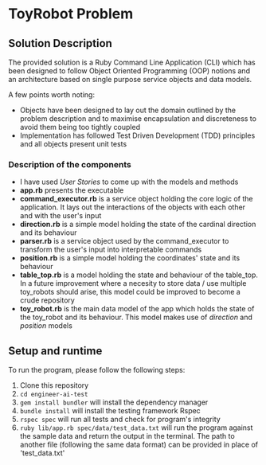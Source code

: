 # ToyRobot Problem

## Solution Description

The provided solution is a Ruby Command Line Application (CLI) which has been designed to follow Object Oriented Programming (OOP) notions and an architecture based on single purpose service objects and data models. 

A few points worth noting:
- Objects have been designed to lay out the domain outlined by the problem description and to maximise encapsulation and discreteness to avoid them being too tightly coupled
- Implementation has followed Test Driven Development (TDD) principles and all objects present unit tests

### Description of the components

- I have used *User Stories* to come up with the models and methods
- **app.rb** presents the executable
- **command_executor.rb** is a service object holding the core logic of the application. It lays out the interactions of the objects with each other and with the user's input
- **direction.rb** is a simple model holding the state of the cardinal direction and its behaviour
-  **parser.rb** is a service object used by the command_executor to transform the user's input into interpretable commands
- **position.rb** is a simple model holding the coordinates' state and its behaviour
- **table_top.rb** is a model holding the state and behaviour of the table_top. In a future improvement where a necesity to store data / use multiple toy_robots should arise, this model could be improved to become a crude repository
- **toy_robot.rb** is the main data model of the app which holds the state of the toy_robot and its behaviour. This model makes use of *direction* and *position* models

## Setup and runtime

To run the program, please follow the following steps:

1. Clone this repository
2. `cd engineer-ai-test`
3. `gem install bundler`
will install the dependency manager
4. `bundle install`
will install the testing framework Rspec
5. `rspec spec`
will run all tests and check for program's integrity
6. `ruby lib/app.rb spec/data/test_data.txt`
will run the program against the sample data and return the output in the terminal. The path to another file (following the same data format) can be provided in place of 'test_data.txt'